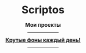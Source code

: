 <html>
	<body>
		<h1 align="center" ><big>Scriptos</big></h1>
		<div align="center">
			<p align="center" ><big><b>Мои проекты</b></big></p>
			<hr align="center" width="100">
		</div>
		<div align="center">
			<a href="https://scripstos.github.io/a.html" target="_blank"><big><b>Крутые фоны каждый день!</b></big></a>
			<hr width="100">
		</div>
	</body>
</html>